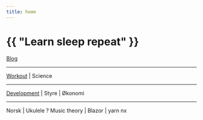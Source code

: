 ```yaml
---
title: home
---
```

# {{ "Learn sleep repeat" }}


[Blog](/pages/blog.html)

---
 
[Workout](/2024/07/11/yoga.html)
 | 
Science

---

[Development](/2024/07/14/development.html)
 | 
Styre
 | 
Økonomi

---

Norsk
 | 
Ukulele
 ? 
Music theory
 | 
Blazor
 | 
yarn nx
 


